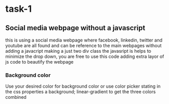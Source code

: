 # task-1

## Social media webpage without a javascript
this is using a social media webpage where facebook, linkedin, twitter and youtube are all found and can be reference to the main webpages without adding a javacript making a just two div class
the javasript is helps to minimize the drop down, you are free to use this code adding extra layor of js code to beautify the webpage

### Background color
Use your desired color for background color or use color picker stating in the css properties a background; linear-gradient to get the three colors combined
